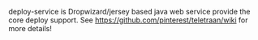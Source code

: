deploy-service is Dropwizard/jersey based java web service provide the core deploy support.
See https://github.com/pinterest/teletraan/wiki for more details!